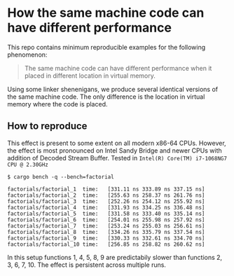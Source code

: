 # How the same machine code can have different performance

This repo contains minimum reproducible examples for the following phenomenon:

> The same machine code can have different performance when it placed in different location in virtual memory.

Using some linker shenenigans, we produce several identical versions of the same machine code. The only difference is the location in virtual memory where the code is placed.

## How to reproduce

This effect is present to some extent on all modern x86-64 CPUs. However, the effect is most pronounced on Intel Sandy Bridge and newer CPUs with addition of Decoded Stream Buffer. Tested in `Intel(R) Core(TM) i7-1068NG7 CPU @ 2.30GHz`

```console
$ cargo bench -q --bench=factorial

factorials/factorial_1  time:   [331.11 ns 333.89 ns 337.15 ns]
factorials/factorial_2  time:   [255.63 ns 258.37 ns 261.76 ns]
factorials/factorial_3  time:   [252.26 ns 254.12 ns 255.92 ns]
factorials/factorial_4  time:   [331.93 ns 334.25 ns 336.48 ns]
factorials/factorial_5  time:   [331.58 ns 333.40 ns 335.14 ns]
factorials/factorial_6  time:   [254.01 ns 255.98 ns 257.92 ns]
factorials/factorial_7  time:   [253.24 ns 255.03 ns 256.61 ns]
factorials/factorial_8  time:   [334.26 ns 335.79 ns 337.54 ns]
factorials/factorial_9  time:   [330.33 ns 332.61 ns 334.70 ns]
factorials/factorial_10 time:   [256.85 ns 258.82 ns 260.62 ns]
```

In this setup functions 1, 4, 5, 8, 9 are predictabily slower than functions 2, 3, 6, 7, 10. The effect is persistent across multiple runs.
